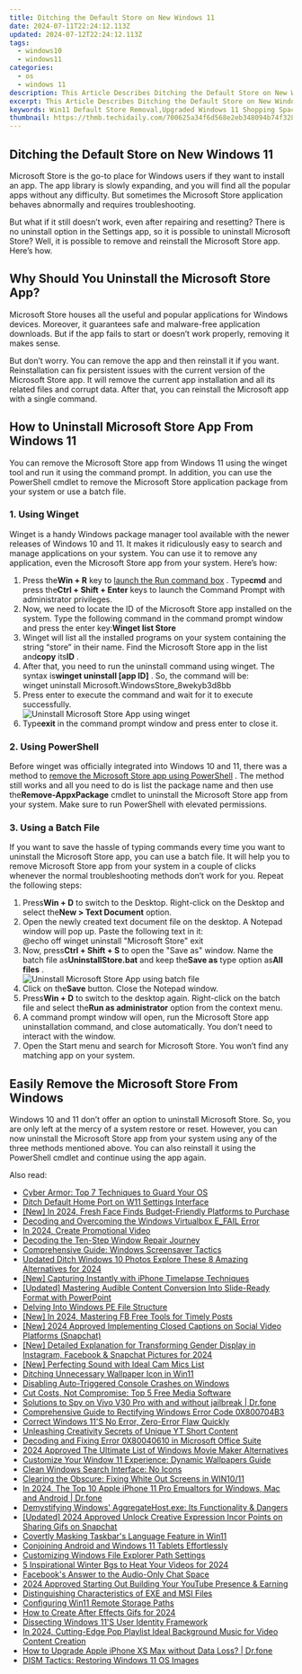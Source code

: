 ```yaml
---
title: Ditching the Default Store on New Windows 11
date: 2024-07-11T22:24:12.113Z
updated: 2024-07-12T22:24:12.113Z
tags:
  - windows10
  - windows11
categories:
  - os
  - windows 11
description: This Article Describes Ditching the Default Store on New Windows 11
excerpt: This Article Describes Ditching the Default Store on New Windows 11
keywords: Win11 Default Store Removal,Upgraded Windows 11 Shopping Space,Reject Default Marketplace, Embrace Windows 11,New OS,Shunning Built-In Retailers in Win11,Foregoing Original Store on Windows 11,Eliminating Default Shopping From New OS
thumbnail: https://thmb.techidaily.com/700625a34f6d568e2eb348094b74f328e37fece7793c6cce51c25b1680e74f4c.jpg
---
```


## Ditching the Default Store on New Windows 11

 Microsoft Store is the go-to place for Windows users if they want to install an app. The app library is slowly expanding, and you will find all the popular apps without any difficulty. But sometimes the Microsoft Store application behaves abnormally and requires troubleshooting.

 But what if it still doesn’t work, even after repairing and resetting? There is no uninstall option in the Settings app, so it is possible to uninstall Microsoft Store? Well, it is possible to remove and reinstall the Microsoft Store app. Here’s how.

## Why Should You Uninstall the Microsoft Store App?

 Microsoft Store houses all the useful and popular applications for Windows devices. Moreover, it guarantees safe and malware-free application downloads. But if the app fails to start or doesn’t work properly, removing it makes sense.

 But don’t worry. You can remove the app and then reinstall it if you want. Reinstallation can fix persistent issues with the current version of the Microsoft Store app. It will remove the current app installation and all its related files and corrupt data. After that, you can reinstall the Microsoft app with a single command.

## How to Uninstall Microsoft Store App From Windows 11

 You can remove the Microsoft Store app from Windows 11 using the winget tool and run it using the command prompt. In addition, you can use the PowerShell cmdlet to remove the Microsoft Store application package from your system or use a batch file.

### 1\. Using Winget

 Winget is a handy Windows package manager tool available with the newer releases of Windows 10 and 11\. It makes it ridiculously easy to search and manage applications on your system. You can use it to remove any application, even the Microsoft Store app from your system. Here’s how:

1. Press the**Win + R** key to [launch the Run command box](https://www.makeuseof.com/windows-open-run-command-dialog-box/) . Type**cmd** and press the**Ctrl + Shift + Enter** keys to launch the Command Prompt with administrator privileges.
2. Now, we need to locate the ID of the Microsoft Store app installed on the system. Type the following command in the command prompt window and press the enter key:**Winget list Store**
3. Winget will list all the installed programs on your system containing the string “store” in their name. Find the Microsoft Store app in the list and**copy** its**ID** .
4. After that, you need to run the uninstall command using winget. The syntax is**winget uninstall \[app ID\]** . So, the command will be:  
winget uninstall Microsoft.WindowsStore_8wekyb3d8bb
5. Press enter to execute the command and wait for it to execute successfully.  
![Uninstall Microsoft Store App using winget](https://static1.makeuseofimages.com/wordpress/wp-content/uploads/2023/03/uninstall-microsoft-store-app-using-winget.jpg)
6. Type**exit** in the command prompt window and press enter to close it.

### 2\. Using PowerShell

 Before winget was officially integrated into Windows 10 and 11, there was a method to [remove the Microsoft Store app using PowerShell](https://www.makeuseof.com/remove-reinstall-microsoft-store-windows-11/) . The method still works and all you need to do is list the package name and then use the**Remove-AppxPackage** cmdlet to uninstall the Microsoft Store app from your system. Make sure to run PowerShell with elevated permissions.

### 3\. Using a Batch File

 If you want to save the hassle of typing commands every time you want to uninstall the Microsoft Store app, you can use a batch file. It will help you to remove Microsoft Store app from your system in a couple of clicks whenever the normal troubleshooting methods don’t work for you. Repeat the following steps:

1. Press**Win + D** to switch to the Desktop. Right-click on the Desktop and select the**New > Text Document** option.
2. Open the newly created text document file on the desktop. A Notepad window will pop up. Paste the following text in it:  
@echo off winget uninstall "Microsoft Store" exit
3. Now, press**Ctrl + Shift + S** to open the "Save as" window. Name the batch file as**UninstallStore.bat** and keep the**Save as** type option as**All files** .  
![Uninstall Microsoft Store App using batch file](https://static1.makeuseofimages.com/wordpress/wp-content/uploads/2023/03/uninstall-microsoft-store-app-using-batch-file.jpg)
4. Click on the**Save** button. Close the Notepad window.
5. Press**Win + D** to switch to the desktop again. Right-click on the batch file and select the**Run as administrator** option from the context menu.
6. A command prompt window will open, run the Microsoft Store app uninstallation command, and close automatically. You don’t need to interact with the window.
7. Open the Start menu and search for Microsoft Store. You won’t find any matching app on your system.

## Easily Remove the Microsoft Store From Windows

 Windows 10 and 11 don’t offer an option to uninstall Microsoft Store. So, you are only left at the mercy of a system restore or reset. However, you can now uninstall the Microsoft Store app from your system using any of the three methods mentioned above. You can also reinstall it using the PowerShell cmdlet and continue using the app again.


<ins class="adsbygoogle"
     style="display:block"
     data-ad-format="autorelaxed"
     data-ad-client="ca-pub-7571918770474297"
     data-ad-slot="1223367746"></ins>



<ins class="adsbygoogle"
     style="display:block"
     data-ad-client="ca-pub-7571918770474297"
     data-ad-slot="8358498916"
     data-ad-format="auto"
     data-full-width-responsive="true"></ins>

<span class="atpl-alsoreadstyle">Also read:</span>
<div><ul>
<li><a href="https://windows11.techidaily.com/cyber-armor-top-7-techniques-to-guard-your-os/"><u>Cyber Armor: Top 7 Techniques to Guard Your OS</u></a></li>
<li><a href="https://windows11.techidaily.com/ditch-default-home-port-on-w11-settings-interface/"><u>Ditch Default Home Port on W11 Settings Interface</u></a></li>
<li><a href="https://eaxpv-info.techidaily.com/new-in-2024-fresh-face-finds-budget-friendly-platforms-to-purchase/"><u>[New] In 2024, Fresh Face Finds  Budget-Friendly Platforms to Purchase</u></a></li>
<li><a href="https://windows11.techidaily.com/decoding-and-overcoming-the-windows-virtualbox-efail-error/"><u>Decoding and Overcoming the Windows Virtualbox E_FAIL Error</u></a></li>
<li><a href="https://ai-video-editing.techidaily.com/in-2024-create-promotional-video/"><u>In 2024, Create Promotional Video</u></a></li>
<li><a href="https://windows11.techidaily.com/decoding-the-ten-step-window-repair-journey/"><u>Decoding the Ten-Step Window Repair Journey</u></a></li>
<li><a href="https://windows11.techidaily.com/comprehensive-guide-windows-screensaver-tactics/"><u>Comprehensive Guide: Windows Screensaver Tactics</u></a></li>
<li><a href="https://smart-video-editing.techidaily.com/updated-ditch-windows-10-photos-explore-these-8-amazing-alternatives-for-2024/"><u>Updated Ditch Windows 10 Photos Explore These 8 Amazing Alternatives for 2024</u></a></li>
<li><a href="https://extra-lessons.techidaily.com/new-capturing-instantly-with-iphone-timelapse-techniques/"><u>[New] Capturing Instantly with iPhone Timelapse Techniques</u></a></li>
<li><a href="https://vp-tips.techidaily.com/updated-mastering-audible-content-conversion-into-slide-ready-format-with-powerpoint/"><u>[Updated] Mastering Audible Content Conversion Into Slide-Ready Format with PowerPoint</u></a></li>
<li><a href="https://windows11.techidaily.com/delving-into-windows-pe-file-structure/"><u>Delving Into Windows PE File Structure</u></a></li>
<li><a href="https://facebook-video-files.techidaily.com/new-in-2024-mastering-fb-free-tools-for-timely-posts/"><u>[New] In 2024, Mastering FB  Free Tools for Timely Posts</u></a></li>
<li><a href="https://instagram-video-recordings.techidaily.com/new-2024-approved-implementing-closed-captions-on-social-video-platforms-snapchat/"><u>[New] 2024 Approved  Implementing Closed Captions on Social Video Platforms (Snapchat)</u></a></li>
<li><a href="https://instagram-video-recordings.techidaily.com/new-detailed-explanation-for-transforming-gender-display-in-instagram-facebook-and-snapchat-pictures-for-2024/"><u>[New] Detailed Explanation for Transforming Gender Display in Instagram, Facebook & Snapchat Pictures for 2024</u></a></li>
<li><a href="https://extra-support.techidaily.com/new-perfecting-sound-with-ideal-cam-mics-list/"><u>[New] Perfecting Sound with Ideal Cam Mics List</u></a></li>
<li><a href="https://windows11.techidaily.com/ditching-unnecessary-wallpaper-icon-in-win11/"><u>Ditching Unnecessary Wallpaper Icon in Win11</u></a></li>
<li><a href="https://windows11.techidaily.com/disabling-auto-triggered-console-crashes-on-windows/"><u>Disabling Auto-Triggered Console Crashes on Windows</u></a></li>
<li><a href="https://windows11.techidaily.com/cut-costs-not-compromise-top-5-free-media-software/"><u>Cut Costs, Not Compromise: Top 5 Free Media Software</u></a></li>
<li><a href="https://android-location-track.techidaily.com/solutions-to-spy-on-vivo-v30-pro-with-and-without-jailbreak-drfone-by-drfone-virtual-android/"><u>Solutions to Spy on Vivo V30 Pro with and without jailbreak | Dr.fone</u></a></li>
<li><a href="https://windows11.techidaily.com/comprehensive-guide-to-rectifying-windows-error-code-0x800704b3/"><u>Comprehensive Guide to Rectifying Windows Error Code 0X800704B3</u></a></li>
<li><a href="https://windows11.techidaily.com/correct-windows-11s-no-error-zero-error-flaw-quickly/"><u>Correct Windows 11'S No Error, Zero-Error Flaw Quickly</u></a></li>
<li><a href="https://youtube-clips.techidaily.com/unleashing-creativity-secrets-of-unique-yt-short-content/"><u>Unleashing Creativity  Secrets of Unique YT Short Content</u></a></li>
<li><a href="https://windows11.techidaily.com/decoding-and-fixing-error-0x80040610-in-microsoft-office-suite/"><u>Decoding and Fixing Error 0X80040610 in Microsoft Office Suite</u></a></li>
<li><a href="https://video-content-creator.techidaily.com/2024-approved-the-ultimate-list-of-windows-movie-maker-alternatives/"><u>2024 Approved The Ultimate List of Windows Movie Maker Alternatives</u></a></li>
<li><a href="https://windows11.techidaily.com/customize-your-window-11-experience-dynamic-wallpapers-guide/"><u>Customize Your Window 11 Experience: Dynamic Wallpapers Guide</u></a></li>
<li><a href="https://windows11.techidaily.com/clean-windows-search-interface-no-icons/"><u>Clean Windows Search Interface: No Icons</u></a></li>
<li><a href="https://windows11.techidaily.com/clearing-the-obscure-fixing-white-out-screens-in-win1011/"><u>Clearing the Obscure: Fixing White Out Screens in WIN10/11</u></a></li>
<li><a href="https://screen-mirror.techidaily.com/in-2024-the-top-10-apple-iphone-11-pro-emualtors-for-windows-mac-and-android-drfone-by-drfone-ios/"><u>In 2024, The Top 10 Apple iPhone 11 Pro Emualtors for Windows, Mac and Android | Dr.fone</u></a></li>
<li><a href="https://windows11.techidaily.com/demystifying-windows-aggregatehostexe-its-functionality-and-dangers/"><u>Demystifying Windows' AggregateHost.exe: Its Functionality & Dangers</u></a></li>
<li><a href="https://snapchat-videos.techidaily.com/updated-2024-approved-unlock-creative-expression-incor-points-on-sharing-gifs-on-snapchat/"><u>[Updated] 2024 Approved  Unlock Creative Expression  Incor Points on Sharing Gifs on Snapchat</u></a></li>
<li><a href="https://windows11.techidaily.com/covertly-masking-taskbars-language-feature-in-win11/"><u>Covertly Masking Taskbar's Language Feature in Win11</u></a></li>
<li><a href="https://windows11.techidaily.com/conjoining-android-and-windows-11-tablets-effortlessly/"><u>Conjoining Android and Windows 11 Tablets Effortlessly</u></a></li>
<li><a href="https://windows11.techidaily.com/customizing-windows-file-explorer-path-settings/"><u>Customizing Windows File Explorer Path Settings</u></a></li>
<li><a href="https://youtube-videos.techidaily.com/5-inspirational-winter-bgs-to-heat-your-videos-for-2024/"><u>5 Inspirational Winter Bgs to Heat Your Videos for 2024</u></a></li>
<li><a href="https://facebook.techidaily.com/facebooks-answer-to-the-audio-only-chat-space/"><u>Facebook's Answer to the Audio-Only Chat Space</u></a></li>
<li><a href="https://youtube-zero.techidaily.com/approved-starting-out-building-your-youtube-presence-and-earning/"><u>2024 Approved  Starting Out  Building Your YouTube Presence & Earning</u></a></li>
<li><a href="https://windows11.techidaily.com/distinguishing-characteristics-of-exe-and-msi-files/"><u>Distinguishing Characteristics of EXE and MSI Files</u></a></li>
<li><a href="https://windows11.techidaily.com/configuring-win11-remote-storage-paths/"><u>Configuring Win11 Remote Storage Paths</u></a></li>
<li><a href="https://ai-editing-video.techidaily.com/how-to-create-after-effects-gifs-for-2024/"><u>How to Create After Effects Gifs for 2024</u></a></li>
<li><a href="https://windows11.techidaily.com/dissecting-windows-11s-user-identity-framework/"><u>Dissecting Windows 11'S User Identity Framework</u></a></li>
<li><a href="https://sound-tweaking.techidaily.com/in-2024-cutting-edge-pop-playlist-ideal-background-music-for-video-content-creation/"><u>In 2024, Cutting-Edge Pop Playlist Ideal Background Music for Video Content Creation</u></a></li>
<li><a href="https://techidaily.com/how-to-upgrade-apple-iphone-xs-max-without-data-loss-drfone-by-drfone-ios-system-repair-ios-system-repair/"><u>How to Upgrade Apple iPhone XS Max without Data Loss? | Dr.fone</u></a></li>
<li><a href="https://windows11.techidaily.com/dism-tactics-restoring-windows-11-os-images/"><u>DISM Tactics: Restoring Windows 11 OS Images</u></a></li>
</ul></div>
